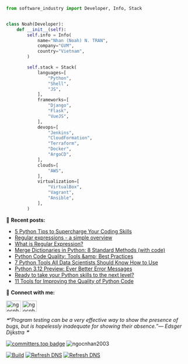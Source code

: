 ```python
from software_industry import Developer, Info, Stack


class Noah(Developer):
    def __init__(self):
        self.info = Info(
            name="Nhan (Noah) N. TRAN",
            company="GVM",
            country="Vietnam",
        )

        self.stack = Stack(
            languages=[
                "Python",
                "Shell",
                "JS",
            ],
            frameworks=[
                "Django",
                "Flask",
                "VueJS",
            ],
            devops=[
                "Jenkins",
                "CloudFormation",
                "Terraform",
                "Docker",
                "ArgoCD",
            ],
            clouds=[
                "AWS",
            ],
            virtualization=[
                "VirtualBox",
                "Vagrant",
                "Ansible",
            ],
        )
```

📝 **Recent posts:**
<!--START_SECTION:feed-->
* [5 Python Tips to Supercharge Your Coding Skills](https:&#x2F;&#x2F;ngocnhan2003.github.io&#x2F;blog&#x2F;2023&#x2F;04&#x2F;24&#x2F;5-python-tips-to-supercharge-y&#x2F;)
* [Regular expressions - a simple overview](https:&#x2F;&#x2F;ngocnhan2003.github.io&#x2F;blog&#x2F;2023&#x2F;04&#x2F;24&#x2F;regular-expressions-a-simple-o&#x2F;)
* [What is Regular Expression?](https:&#x2F;&#x2F;ngocnhan2003.github.io&#x2F;blog&#x2F;2023&#x2F;04&#x2F;24&#x2F;what-is-regular-expression&#x2F;)
* [Merge Dictionaries in Python: 8 Standard Methods (with code)](https:&#x2F;&#x2F;ngocnhan2003.github.io&#x2F;blog&#x2F;2023&#x2F;04&#x2F;22&#x2F;merge-dictionaries-in-python-8&#x2F;)
* [Python Code Quality: Tools &amp;amp; Best Practices](https:&#x2F;&#x2F;ngocnhan2003.github.io&#x2F;blog&#x2F;2023&#x2F;04&#x2F;22&#x2F;python-code-quality-tools-best&#x2F;)
* [7 Python Tools All Data Scientists Should Know How to Use](https:&#x2F;&#x2F;ngocnhan2003.github.io&#x2F;blog&#x2F;2023&#x2F;04&#x2F;21&#x2F;7-python-tools-all-data-scient&#x2F;)
* [Python 3.12 Preview: Ever Better Error Messages](https:&#x2F;&#x2F;ngocnhan2003.github.io&#x2F;blog&#x2F;2023&#x2F;04&#x2F;21&#x2F;python-3-12-preview-ever-bette&#x2F;)
* [Ready to take your Python skills to the next level?](https:&#x2F;&#x2F;ngocnhan2003.github.io&#x2F;blog&#x2F;2023&#x2F;04&#x2F;21&#x2F;ready-to-take-your-python-skil&#x2F;)
* [11 Tools for Improving the Quality of Python Code](https:&#x2F;&#x2F;ngocnhan2003.github.io&#x2F;blog&#x2F;2023&#x2F;04&#x2F;19&#x2F;11-tools-for-improving-the-qua&#x2F;)
<!--END_SECTION:feed-->

<!---

<details> 
  <summary><b>📊 Wakatime Stats</b></summary>
  <br>
  
<!--START_SECTION:waka- ->
<!--END_SECTION:waka- ->
</details>
--->

🔗 **Connect with me:**

<a href="https://linkedin.com/in/ngocnhan2003" target="blank"><img align="center" src="https://raw.githubusercontent.com/rahuldkjain/github-profile-readme-generator/master/src/images/icons/Social/linked-in-alt.svg" alt="ngocnhan2003" height="30" width="40" /></a>
<a href="https://instagram.com/ngocnhan2003" target="blank"><img align="center" src="https://raw.githubusercontent.com/rahuldkjain/github-profile-readme-generator/master/src/images/icons/Social/instagram.svg" alt="ngocnhan2003" height="30" width="40" /></a>


<!--STARTS_HERE_QUOTE_README-->
<i>❝“Program testing can be a very effective way to show the presence of bugs, but is hopelessly inadequate for showing their absence.”— Edsger Dijkstra   ❞</i>
<!--ENDS_HERE_QUOTE_README-->


[![committers.top badge](https://user-badge.committers.top/vietnam/ngocnhan2003.svg)](https://user-badge.committers.top/vietnam/ngocnhan2003) <img src="https://komarev.com/ghpvc/?username=ngocnhan2003&label=Profile%20views&color=0e75b6&style=flat" alt="ngocnhan2003" /> 

[![Build](https://github.com/ngocnhan2003/ngocnhan2003/actions/workflows/001_build.yml/badge.svg)](https://github.com/ngocnhan2003/ngocnhan2003/actions/workflows/001_build.yml)
[![Refresh DNS](https://github.com/ngocnhan2003/ngocnhan2003/actions/workflows/002_refresh.yml/badge.svg)](https://github.com/ngocnhan2003/ngocnhan2003/actions/workflows/002_refresh.yml)
[![Refresh DNS](https://github.com/ngocnhan2003/ngocnhan2003/actions/workflows/003_sync_posts.yml/badge.svg)](https://github.com/ngocnhan2003/ngocnhan2003/actions/workflows/003_sync_posts.yml)

